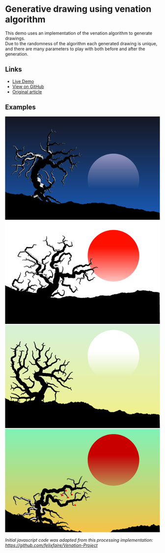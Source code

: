 # Generative drawing using venation algorithm
This demo uses an implementation of the venation algorithm to generate drawings.  
Due to the randomness of the algorithm each generated drawing is unique, and there are many parameters to play with both before and after the generation.

## Links
- [Live Demo](https://giladaya.github.io/venation/app/index.html)  
- [View on GitHub](https://github.com/giladaya/venation)
- [Original article](http://algorithmicbotany.org/papers/venation.sig2005.pdf)

## Examples  
![Example 1](samples/venation03.png "Example 1")  
![Example 2](samples/venation04.png "Example 2")  
![Example 3](samples/venation01.png "Example 3")  
![Example 4](samples/venation02.png "Example 4")

*Initial javascript code was adapted from this processing implementation: https://github.com/felixfaire/Venation-Project*